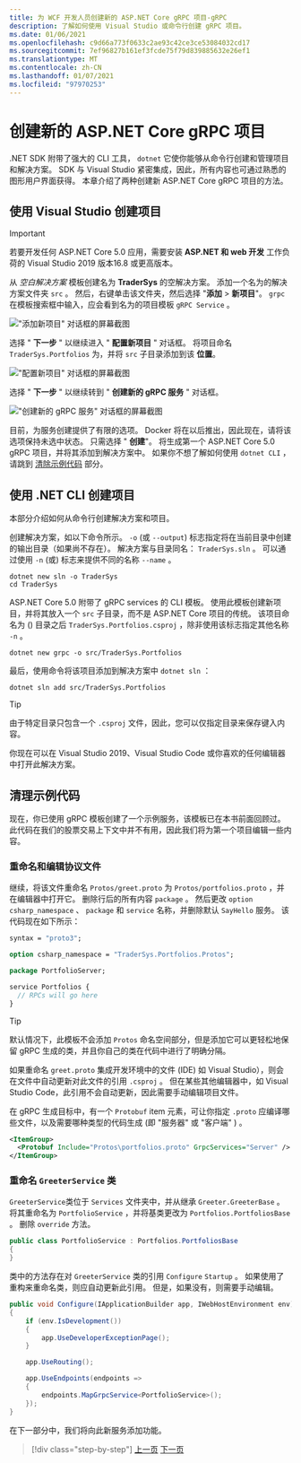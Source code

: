 ```yaml
---
title: 为 WCF 开发人员创建新的 ASP.NET Core gRPC 项目-gRPC
description: 了解如何使用 Visual Studio 或命令行创建 gRPC 项目。
ms.date: 01/06/2021
ms.openlocfilehash: c9d66a773f0633c2ae93c42ce3ce53084032cd17
ms.sourcegitcommit: 7ef96827b161ef3fcde75f79d839885632e26ef1
ms.translationtype: MT
ms.contentlocale: zh-CN
ms.lasthandoff: 01/07/2021
ms.locfileid: "97970253"
---
```

# <a name="create-a-new-aspnet-core-grpc-project"></a>创建新的 ASP.NET Core gRPC 项目

.NET SDK 附带了强大的 CLI 工具， `dotnet` 它使你能够从命令行创建和管理项目和解决方案。 SDK 与 Visual Studio 紧密集成，因此，所有内容也可通过熟悉的图形用户界面获得。 本章介绍了两种创建新 ASP.NET Core gRPC 项目的方法。

## <a name="create-the-project-by-using-visual-studio"></a>使用 Visual Studio 创建项目

> [!IMPORTANT]
> 若要开发任何 ASP.NET Core 5.0 应用，需要安装 **ASP.NET 和 web 开发** 工作负荷的 Visual Studio 2019 版本16.8 或更高版本。

从 *空白解决方案* 模板创建名为 **TraderSys** 的空解决方案。 添加一个名为的解决方案文件夹 `src` 。 然后，右键单击该文件夹，然后选择 "**添加**  >  **新项目**"。 `grpc`在模板搜索框中输入，应会看到名为的项目模板 `gRPC Service` 。

!["添加新项目" 对话框的屏幕截图](media/create-project/new-grpc-project.png)

选择 " **下一步** " 以继续进入 " **配置新项目** " 对话框。 将项目命名 `TraderSys.Portfolios` 为，并将 `src` 子目录添加到该 **位置**。

!["配置新项目" 对话框的屏幕截图](media/create-project/configure-project.png)

选择 " **下一步** " 以继续转到 " **创建新的 gRPC 服务** " 对话框。

!["创建新的 gRPC 服务" 对话框的屏幕截图](media/create-project/create-new-grpc-service-v2.png)

目前，为服务创建提供了有限的选项。 Docker 将在以后推出，因此现在，请将该选项保持未选中状态。 只需选择 " **创建**"。 将生成第一个 ASP.NET Core 5.0 gRPC 项目，并将其添加到解决方案中。 如果你不想了解如何使用 `dotnet CLI` ，请跳到 [清除示例代码](#clean-up-the-example-code) 部分。

## <a name="create-the-project-by-using-the-net-cli"></a>使用 .NET CLI 创建项目

本部分介绍如何从命令行创建解决方案和项目。

创建解决方案，如以下命令所示。 `-o` (或 `--output`) 标志指定将在当前目录中创建的输出目录（如果尚不存在）。 解决方案与目录同名： `TraderSys.sln` 。 可以通过使用 `-n` (或) 标志来提供不同的名称 `--name` 。

```dotnetcli
dotnet new sln -o TraderSys
cd TraderSys
```

ASP.NET Core 5.0 附带了 gRPC services 的 CLI 模板。 使用此模板创建新项目，并将其放入一个 `src` 子目录，而不是 ASP.NET Core 项目的传统。 该项目命名为 () 目录之后 `TraderSys.Portfolios.csproj` ，除非使用该标志指定其他名称 `-n` 。

```dotnetcli
dotnet new grpc -o src/TraderSys.Portfolios
```

最后，使用命令将该项目添加到解决方案中 `dotnet sln` ：

```dotnetcli
dotnet sln add src/TraderSys.Portfolios
```

> [!TIP]
> 由于特定目录只包含一个 `.csproj` 文件，因此，您可以仅指定目录来保存键入内容。

你现在可以在 Visual Studio 2019、Visual Studio Code 或你喜欢的任何编辑器中打开此解决方案。

## <a name="clean-up-the-example-code"></a>清理示例代码

现在，你已使用 gRPC 模板创建了一个示例服务，该模板已在本书前面回顾过。 此代码在我们的股票交易上下文中并不有用，因此我们将为第一个项目编辑一些内容。

### <a name="rename-and-edit-the-proto-file"></a>重命名和编辑协议文件

继续，将该文件重命名 `Protos/greet.proto` 为 `Protos/portfolios.proto` ，并在编辑器中打开它。 删除行后的所有内容 `package` 。 然后更改 `option csharp_namespace` 、 `package` 和 `service` 名称，并删除默认 `SayHello` 服务。 该代码现在如下所示：

```protobuf
syntax = "proto3";

option csharp_namespace = "TraderSys.Portfolios.Protos";

package PortfolioServer;

service Portfolios {
  // RPCs will go here
}
```

> [!TIP]
> 默认情况下，此模板不会添加 `Protos` 命名空间部分，但是添加它可以更轻松地保留 gRPC 生成的类，并且你自己的类在代码中进行了明确分隔。

如果重命名 `greet.proto` 集成开发环境中的文件 (IDE) 如 Visual Studio），则会在文件中自动更新对此文件的引用 `.csproj` 。 但在某些其他编辑器中，如 Visual Studio Code，此引用不会自动更新，因此需要手动编辑项目文件。

在 gRPC 生成目标中，有一个 `Protobuf` item 元素，可让你指定 `.proto` 应编译哪些文件，以及需要哪种类型的代码生成 (即 "服务器" 或 "客户端" ) 。

```xml
<ItemGroup>
  <Protobuf Include="Protos\portfolios.proto" GrpcServices="Server" />
</ItemGroup>
```

### <a name="rename-the-greeterservice-class"></a>重命名 `GreeterService` 类

`GreeterService`类位于 `Services` 文件夹中，并从继承 `Greeter.GreeterBase` 。 将其重命名为 `PortfolioService` ，并将基类更改为 `Portfolios.PortfoliosBase` 。 删除 `override` 方法。

```csharp
public class PortfolioService : Portfolios.PortfoliosBase
{
}
```

类中的方法存在对 `GreeterService` 类的引用 `Configure` `Startup` 。 如果使用了重构来重命名类，则应自动更新此引用。 但是，如果没有，则需要手动编辑。

```csharp
public void Configure(IApplicationBuilder app, IWebHostEnvironment env)
{
    if (env.IsDevelopment())
    {
        app.UseDeveloperExceptionPage();
    }

    app.UseRouting();

    app.UseEndpoints(endpoints =>
    {
        endpoints.MapGrpcService<PortfolioService>();
    });
}
```

在下一部分中，我们将向此新服务添加功能。

>[!div class="step-by-step"]
>[上一页](migrate-wcf-to-grpc.md)
>[下一页](migrate-request-reply.md)
